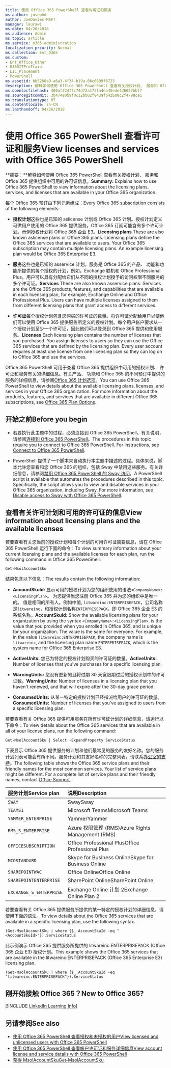 ```yaml
---
title: 使用 Office 365 PowerShell 查看许可证和服务
ms.author: josephd
author: JoeDavies-MSFT
manager: laurawi
ms.date: 04/20/2018
ms.audience: Admin
ms.topic: article
ms.service: o365-administration
localization_priority: Normal
ms.collection: Ent_O365
ms.custom:
- Ent_Office_Other
- O365ITProTrain
- LIL_Placement
- PowerShell
ms.assetid: bb5260a9-a6a3-4f34-b19a-06c6699f6723
description: 解释如何使用 Office 365 PowerShell 查看有关授权计划、 服务和 Office 365 提供组织中可用的许可证信息。
ms.openlocfilehash: 400af224f7c74d72a173fa4ea45ede4d6057bbf7
ms.sourcegitcommit: 3b474e0b9f0c12bb02f8439fb42b80c2f4798ce1
ms.translationtype: MT
ms.contentlocale: zh-CN
ms.lasthandoff: 04/26/2018
---
```

# <a name="view-licenses-and-services-with-office-365-powershell"></a><span data-ttu-id="b2fd5-103">使用 Office 365 PowerShell 查看许可证和服务</span><span class="sxs-lookup"><span data-stu-id="b2fd5-103">View licenses and services with Office 365 PowerShell</span></span>

<span data-ttu-id="b2fd5-104">**摘要：**解释如何使用 Office 365 PowerShell 查看有关授权计划、 服务和 Office 365 提供组织中可用的许可证信息。</span><span class="sxs-lookup"><span data-stu-id="b2fd5-104">**Summary:** Explains how to use Office 365 PowerShell to view information about the licensing plans, services, and licenses that are available in your Office 365 organization.</span></span>
  
<span data-ttu-id="b2fd5-105">每个 Office 365 预订由下列元素组成：</span><span class="sxs-lookup"><span data-stu-id="b2fd5-105">Every Office 365 subscription consists of the following elements:</span></span>

- <span data-ttu-id="b2fd5-p101">**授权计划**这些也是已知的 aslicense 计划或 Office 365 计划。授权计划定义可供用户使用的 Office 365 提供服务。Office 365 订阅可能含有多个许可计划。示例授权计划将 Office 365 企业 E3。</span><span class="sxs-lookup"><span data-stu-id="b2fd5-p101">**Licensing plans** These are also known aslicense plans or Office 365 plans. Licensing plans define the Office 365 services that are available to users. Your Office 365 subscription may contain multiple licensing plans. An example licensing plan would be Office 365 Enterprise E3.</span></span>
    
- <span data-ttu-id="b2fd5-p102">**服务**这些也是已知的 asservice 计划。服务是 Office 365 的产品、 功能和功能所提供的每个授权的计划，例如，Exchange 联机和 Office Professional Plus。用户可以具有分配给它们从不同的授权计划授予的访问权限不同服务的多个许可证。</span><span class="sxs-lookup"><span data-stu-id="b2fd5-p102">**Services** These are also known asservice plans. Services are the Office 365 products, features, and capabilities that are available in each licensing plan, for example, Exchange Online and Office Professional Plus. Users can have multiple licenses assigned to them from different licensing plans that grant access to different services.</span></span>
    
- <span data-ttu-id="b2fd5-p103">**许可证**每个授权计划包含您购买的许可证的数量。将许可证分配给用户以便他们可以使用 Office 365 提供服务所定义的授权计划。每个用户帐户要求从一个授权计划至少一个许可证，因此他们可以登录到 Office 365 提供和使用服务。</span><span class="sxs-lookup"><span data-stu-id="b2fd5-p103">**Licenses** Each licensing plan contains the number of licenses that you purchased. You assign licenses to users so they can use the Office 365 services that are defined by the licensing plan. Every user account requires at least one license from one licensing plan so they can log on to Office 365 and use the services.</span></span>
    
<span data-ttu-id="b2fd5-p104">Office 365 PowerShell 可用于查看 Office 365 提供组织中可用的授权计划、 许可证和服务有关的详细信息。有关产品、 功能和 Office 365 的不同预订中提供的服务的详细信息，请参阅[Office 365 计划选项](https://go.microsoft.com/fwlink/p/?LinkId=691147)。</span><span class="sxs-lookup"><span data-stu-id="b2fd5-p104">You can use Office 365 PowerShell to view details about the available licensing plans, licenses, and services in your Office 365 organization. For more information about the products, features, and services that are available in different Office 365 subscriptions, see [Office 365 Plan Options](https://go.microsoft.com/fwlink/p/?LinkId=691147).</span></span>

## <a name="before-you-begin"></a><span data-ttu-id="b2fd5-118">开始之前</span><span class="sxs-lookup"><span data-stu-id="b2fd5-118">Before you begin</span></span>

- <span data-ttu-id="b2fd5-p105">若要执行此主题中的过程，必须连接到 Office 365 PowerShell。有关说明，请参阅[连接到 Office 365 PowerShell](connect-to-office-365-powershell.md)。</span><span class="sxs-lookup"><span data-stu-id="b2fd5-p105">The procedures in this topic require you to connect to Office 365 PowerShell. For instructions, see [Connect to Office 365 PowerShell](connect-to-office-365-powershell.md).</span></span>
    
- <span data-ttu-id="b2fd5-p106">PowerShell 提供了一个脚本来自动执行本主题中描述的过程。具体来说，脚本允许您查看和您 Office 365 的组织，包括 Sway 中禁用这些服务。有关详细信息，请参阅[禁用 Office 365 PowerShell 的 Sway 访问](disable-access-to-sway-with-office-365-powershell.md)。</span><span class="sxs-lookup"><span data-stu-id="b2fd5-p106">A PowerShell script is available that automates the procedures described in this topic. Specifically, the script allows you to view and disable services in your Office 365 organization, including Sway. For more information, see [Disable access to Sway with Office 365 PowerShell](disable-access-to-sway-with-office-365-powershell.md).</span></span>
    
## <a name="view-information-about-licensing-plans-and-the-available-licenses"></a><span data-ttu-id="b2fd5-124">查看有关许可计划和可用的许可证的信息</span><span class="sxs-lookup"><span data-stu-id="b2fd5-124">View information about licensing plans and the available licenses</span></span>

<span data-ttu-id="b2fd5-125">若要查看有关您当前的授权计划和每个计划的可用许可证摘要信息，请在 Office 365 PowerShell 运行下面的命令：</span><span class="sxs-lookup"><span data-stu-id="b2fd5-125">To view summary information about your current licensing plans and the available licenses for each plan, run the following command in Office 365 PowerShell:</span></span>
  
```
Get-MsolAccountSku
```

<span data-ttu-id="b2fd5-126">结果包含以下信息：</span><span class="sxs-lookup"><span data-stu-id="b2fd5-126">The results contain the following information:</span></span>
  
- <span data-ttu-id="b2fd5-p107">**AccountSkuId:** 显示可用的授权计划为您的组织使用的语法`<CompanyName>:<LicensingPlan>`。 _<CompanyName>_ 为您提供当您注册 Office 365 并为您的组织中是唯一的。_<LicensingPlan>_ 值是相同的所有人。例如中值, `litwareinc:ENTERPRISEPACK`，公司名称是`litwareinc`，和授权计划名称`ENTERPRISEPACK`，即 Office 365 企业 E3 的系统名称。</span><span class="sxs-lookup"><span data-stu-id="b2fd5-p107">**AccountSkuId:** Show the available licensing plans for your organization by using the syntax `<CompanyName>:<LicensingPlan>`.  _<CompanyName>_ is the value that you provided when you enrolled in Office 365, and is unique for your organization. The _<LicensingPlan>_ value is the same for everyone. For example, in the value `litwareinc:ENTERPRISEPACK`, the company name is  `litwareinc`, and the licensing plan name  `ENTERPRISEPACK`, which is the system name for Office 365 Enterprise E3.</span></span>
    
- <span data-ttu-id="b2fd5-131">**ActiveUnits:** 您已为特定的授权计划购买的许可证的数量。</span><span class="sxs-lookup"><span data-stu-id="b2fd5-131">**ActiveUnits:** Number of licenses that you've purchases for a specific licensing plan.</span></span>
    
- <span data-ttu-id="b2fd5-132">**WarningUnits:** 您没有更新的且将过期 30 天宽限期过后的授权计划中的许可证数。</span><span class="sxs-lookup"><span data-stu-id="b2fd5-132">**WarningUnits:** Number of licenses in a licensing plan that you haven't renewed, and that will expire after the 30-day grace period.</span></span>
    
- <span data-ttu-id="b2fd5-133">**ConsumedUnits:** 从某一特定的授权计划已经指派给用户的许可证的数量。</span><span class="sxs-lookup"><span data-stu-id="b2fd5-133">**ConsumedUnits:** Number of licenses that you've assigned to users from a specific licensing plan.</span></span>
    
<span data-ttu-id="b2fd5-134">若要查看有关 Office 365 提供可用服务在所有许可证计划的详细信息，请运行以下命令：</span><span class="sxs-lookup"><span data-stu-id="b2fd5-134">To view details about the Office 365 services that are available in all of your license plans, run the following command:</span></span>
  
```
Get-MsolAccountSku | Select -ExpandProperty ServiceStatus
```

<span data-ttu-id="b2fd5-p108">下表显示 Office 365 提供服务的计划和他们最常见的服务的友好名称。您的服务计划列表可能会有所不同。服务计划和其友好名称的完整列表，请联系[办公室的支持](https://support.office.com/home/contact)。</span><span class="sxs-lookup"><span data-stu-id="b2fd5-p108">The following table shows the Office 365 service plans and their friendly names for the most common services. Your list of service plans might be different. For a complete list of service plans and their friendly names, contact [Office Support](https://support.office.com/home/contact).</span></span>
  
|<span data-ttu-id="b2fd5-138">**服务计划**</span><span class="sxs-lookup"><span data-stu-id="b2fd5-138">**Service plan**</span></span>|<span data-ttu-id="b2fd5-139">**说明**</span><span class="sxs-lookup"><span data-stu-id="b2fd5-139">**Description**</span></span>|
|:-----|:-----|
| `SWAY` <br/> |<span data-ttu-id="b2fd5-140">Sway</span><span class="sxs-lookup"><span data-stu-id="b2fd5-140">Sway</span></span>  <br/> |
| `TEAMS1` <br/> |<span data-ttu-id="b2fd5-141">Microsoft Teams</span><span class="sxs-lookup"><span data-stu-id="b2fd5-141">Microsoft Teams</span></span>  <br/> |
| `YAMMER_ENTERPRISE` <br/> |<span data-ttu-id="b2fd5-142">Yammer</span><span class="sxs-lookup"><span data-stu-id="b2fd5-142">Yammer</span></span>  <br/> |
| `RMS_S_ENTERPRISE` <br/> |<span data-ttu-id="b2fd5-143">Azure 权限管理 (RMS)</span><span class="sxs-lookup"><span data-stu-id="b2fd5-143">Azure Rights Management (RMS)</span></span>  <br/> |
| `OFFICESUBSCRIPTION` <br/> |<span data-ttu-id="b2fd5-144">Office Professional Plus</span><span class="sxs-lookup"><span data-stu-id="b2fd5-144">Office Professional Plus</span></span>  <br/> |
| `MCOSTANDARD` <br/> |<span data-ttu-id="b2fd5-145">Skype for Business Online</span><span class="sxs-lookup"><span data-stu-id="b2fd5-145">Skype for Business Online</span></span>  <br/> |
| `SHAREPOINTWAC` <br/> |<span data-ttu-id="b2fd5-146">Office Online</span><span class="sxs-lookup"><span data-stu-id="b2fd5-146">Office Online</span></span>  <br/> |
| `SHAREPOINTENTERPRISE` <br/> |<span data-ttu-id="b2fd5-147">SharePoint Online</span><span class="sxs-lookup"><span data-stu-id="b2fd5-147">SharePoint Online</span></span>  <br/> |
| `EXCHANGE_S_ENTERPRISE` <br/> |<span data-ttu-id="b2fd5-148">Exchange Online 计划 2</span><span class="sxs-lookup"><span data-stu-id="b2fd5-148">Exchange Online Plan 2</span></span>  <br/> |
   
<span data-ttu-id="b2fd5-149">若要查看有关 Office 365 提供服务所提供的某一特定的授权计划的详细信息，请使用下面的语法。</span><span class="sxs-lookup"><span data-stu-id="b2fd5-149">To view details about the Office 365 services that are available in a specific licensing plan, use the following syntax.</span></span>
  
```
(Get-MsolAccountSku | where {$_.AccountSkuId -eq "<AccountSkuId>"}).ServiceStatus
```

<span data-ttu-id="b2fd5-150">此示例演示 Office 365 提供服务所提供的 litwareinc:ENTERPRISEPACK (Office 365 企业 E3) 授权计划。</span><span class="sxs-lookup"><span data-stu-id="b2fd5-150">This example shows the Office 365 services that are available in the  litwareinc:ENTERPRISEPACK (Office 365 Enterprise E3) licensing plan.</span></span>
  
```
(Get-MsolAccountSku | where {$_.AccountSkuId -eq "litwareinc:ENTERPRISEPACK"}).ServiceStatus
```

## <a name="new-to-office-365"></a><span data-ttu-id="b2fd5-151">刚开始接触 Office 365？</span><span class="sxs-lookup"><span data-stu-id="b2fd5-151">New to Office 365?</span></span>

[!INCLUDE [LinkedIn Learning Info](../common/office/linkedin-learning-info.md)]
   
## <a name="see-also"></a><span data-ttu-id="b2fd5-152">另请参阅</span><span class="sxs-lookup"><span data-stu-id="b2fd5-152">See also</span></span>

- [<span data-ttu-id="b2fd5-153">使用 Office 365 PowerShell 查看授权和未授权的用户</span><span class="sxs-lookup"><span data-stu-id="b2fd5-153">View licensed and unlicensed users with Office 365 PowerShell</span></span>](view-licensed-and-unlicensed-users-with-office-365-powershell.md)
- [<span data-ttu-id="b2fd5-154">使用 Office 365 PowerShell 查看帐户许可证和服务详细信息</span><span class="sxs-lookup"><span data-stu-id="b2fd5-154">View account license and service details with Office 365 PowerShell</span></span>](view-account-license-and-service-details-with-office-365-powershell.md)
- [<span data-ttu-id="b2fd5-155">获得 MsolAccountSku</span><span class="sxs-lookup"><span data-stu-id="b2fd5-155">Get-MsolAccountSku</span></span>](https://go.microsoft.com/fwlink/p/?LinkId=691549)

